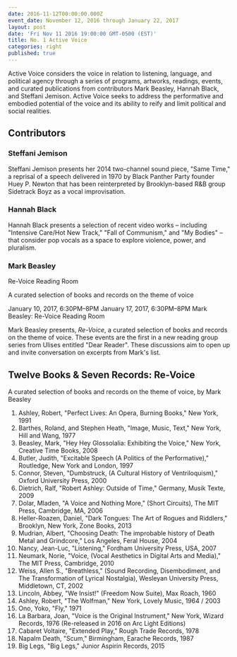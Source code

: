 ```yaml
---
date: 2016-11-12T00:00:00.000Z
event_date: November 12, 2016 through January 22, 2017
layout: post
date: 'Fri Nov 11 2016 19:00:00 GMT-0500 (EST)'
title: No. 1 Active Voice
categories: right
published: true
---
```


Active Voice considers the voice in relation to listening, language, and political agency through a series of programs, artworks, readings, events, and curated publications from contributors Mark Beasley, Hannah Black, and Steffani Jemison. Active Voice seeks to address the performative and embodied potential of the voice and its ability to reify and limit political and social realities.

## Contributors

### Steffani Jemison

Steffani Jemison presents her 2014 two-channel sound piece, "Same Time," a reprisal of a speech delivered in 1970 by Black Panther Party founder Huey P. Newton that has been reinterpreted by Brooklyn-based R&B group Sidetrack Boyz as a vocal improvisation. 

### Hannah Black

Hannah Black presents a selection of recent video works – including "Intensive Care/Hot New Track," "Fall of Communism," and "My Bodies" – that consider pop vocals as a space to explore violence, power, and pluralism.

### Mark Beasley
Re-Voice Reading Room

A curated selection of books and records on the theme of voice


January 10, 2017, 6:30PM–8PM
January 17, 2017, 6:30PM–8PM
Mark Beasley: Re-Voice Reading Room

Mark Beasley presents, *Re-Voice*, a curated selection of books and records on the theme of voice. These events are the first in a new reading group series from Ulises entitled "Dear Reader". These discussions aim to open up and invite conversation on excerpts from Mark's list.


## Twelve Books & Seven Records: Re-Voice
A curated selection of books and records on the theme of voice, by Mark Beasley

1. Ashley, Robert, "Perfect Lives: An Opera, Burning Books," New York, 1991
2. Barthes, Roland, and Stephen Heath, "Image, Music, Text," New York, Hill and Wang, 1977
3. Beasley, Mark, "Hey Hey Glossolalia: Exhibiting the Voice," New York, Creative Time Books, 2008
4. Butler, Judith, "Excitable Speech (A Politics of the Performative)," Routledge, New York and London, 1997
5. Connor, Steven, "Dumbstruck, (A Cultural History of Ventriloquism)," Oxford University Press, 2000
6. Dietrich, Ralf, "Robert Ashley: Outside of Time," Germany, Musik Texte, 2009
7. Dolar, Mladen, "A Voice and Nothing More," (Short Circuits), The MIT Press, Cambridge, MA, 2006
8. Heller-Roazen, Daniel, "Dark Tongues: The Art of Rogues and Riddlers," Brooklyn, New York, Zone Books, 2013
9. Mudrian, Albert, "Choosing Death: The improbable history of Death Metal and Grindcore," Los Angeles, Feral House, 2004
10. Nancy, Jean-Luc, "Listening," Fordham University Press, USA, 2007
11. Neumark, Norie, "Voice, (Vocal Aesthetics in Digital Arts and Media)," The MIT Press, Cambridge, 2010
12. Weiss, Allen S., "Breathless," (Sound Recording, Disembodiment, and The Transformation of Lyrical Nostalgia), Wesleyan University Press, Middletown, CT, 2002
13. Lincoln, Abbey, "We Insist!" (Freedom Now Suite), Max Roach, 1960
14. Ashley, Robert, "The Wolfman," New York, Lovely Music, 1964 / 2003
15. Ono, Yoko, "Fly," 1971
16. La Barbara, Joan, "Voice is the Original Instrument," New York, Wizard Records, 1976 (Re-released in 2016 on Arc Light Editions)
17. Cabaret Voltaire, "Extended Play," Rough Trade Records, 1978
18. Napalm Death, "Scum," Birmingham, Earache Records, 1987
19. Big Legs, "Big Legs," Junior Aspirin Records, 2015
